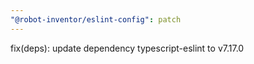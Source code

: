 ```yaml
---
"@robot-inventor/eslint-config": patch
---
```


fix(deps): update dependency typescript-eslint to v7.17.0
